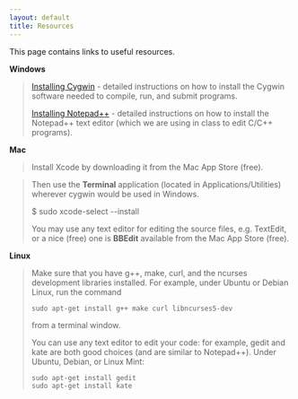 ```yaml
---
layout: default
title: Resources
---
```


This page contains links to useful resources.

**Windows**

> [Installing Cygwin](installCygwin.html) - detailed instructions on how to install the Cygwin software needed to compile, run, and submit programs.
>
> [Installing Notepad++](installNotepadpp.html) - detailed instructions on how to install the Notepad++ text editor (which we are using in class to edit C/C++ programs).

**Mac**

> Install Xcode by downloading it from the Mac App Store (free). 

> Then use the **Terminal** application (located in Applications/Utilities) wherever cygwin would be used in Windows. 
>
>    $ sudo xcode-select --install
>
> You may use any text editor for editing the source files, e.g. TextEdit, or a nice (free) one is **BBEdit** available from the Mac App Store (free).

**Linux**

> Make sure that you have g++, make, curl, and the ncurses development libraries installed. For example, under Ubuntu or Debian Linux, run the command
>
>     sudo apt-get install g++ make curl libncurses5-dev
>
> from a terminal window.
>
> You can use any text editor to edit your code: for example, gedit and kate are both good choices (and are similar to Notepad++). Under Ubuntu, Debian, or Linux Mint:
>
>     sudo apt-get install gedit
>     sudo apt-get install kate

